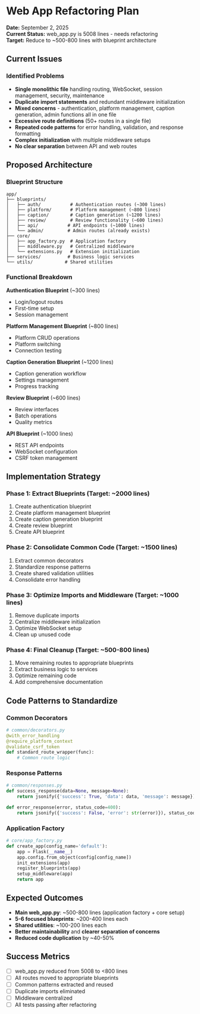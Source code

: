 # Web App Refactoring Plan

**Date:** September 2, 2025  
**Current Status:** web_app.py is 5008 lines - needs refactoring  
**Target:** Reduce to ~500-800 lines with blueprint architecture

## Current Issues

### Identified Problems
- **Single monolithic file** handling routing, WebSocket, session management, security, maintenance
- **Duplicate import statements** and redundant middleware initialization
- **Mixed concerns** - authentication, platform management, caption generation, admin functions all in one file
- **Excessive route definitions** (50+ routes in a single file)
- **Repeated code patterns** for error handling, validation, and response formatting
- **Complex initialization** with multiple middleware setups
- **No clear separation** between API and web routes

## Proposed Architecture

### Blueprint Structure
```
app/
├── blueprints/
│   ├── auth/           # Authentication routes (~300 lines)
│   ├── platform/       # Platform management (~800 lines)
│   ├── caption/        # Caption generation (~1200 lines)
│   ├── review/         # Review functionality (~600 lines)
│   ├── api/           # API endpoints (~1000 lines)
│   └── admin/         # Admin routes (already exists)
├── core/
│   ├── app_factory.py  # Application factory
│   ├── middleware.py   # Centralized middleware
│   └── extensions.py   # Extension initialization
├── services/          # Business logic services
└── utils/            # Shared utilities
```

### Functional Breakdown

**Authentication Blueprint** (~300 lines)
- Login/logout routes
- First-time setup
- Session management

**Platform Management Blueprint** (~800 lines)
- Platform CRUD operations
- Platform switching
- Connection testing

**Caption Generation Blueprint** (~1200 lines)
- Caption generation workflow
- Settings management
- Progress tracking

**Review Blueprint** (~600 lines)
- Review interfaces
- Batch operations
- Quality metrics

**API Blueprint** (~1000 lines)
- REST API endpoints
- WebSocket configuration
- CSRF token management

## Implementation Strategy

### Phase 1: Extract Blueprints (Target: ~2000 lines)
1. Create authentication blueprint
2. Create platform management blueprint
3. Create caption generation blueprint
4. Create review blueprint
5. Create API blueprint

### Phase 2: Consolidate Common Code (Target: ~1500 lines)
1. Extract common decorators
2. Standardize response patterns
3. Create shared validation utilities
4. Consolidate error handling

### Phase 3: Optimize Imports and Middleware (Target: ~1000 lines)
1. Remove duplicate imports
2. Centralize middleware initialization
3. Optimize WebSocket setup
4. Clean up unused code

### Phase 4: Final Cleanup (Target: ~500-800 lines)
1. Move remaining routes to appropriate blueprints
2. Extract business logic to services
3. Optimize remaining code
4. Add comprehensive documentation

## Code Patterns to Standardize

### Common Decorators
```python
# common/decorators.py
@with_error_handling
@require_platform_context
@validate_csrf_token
def standard_route_wrapper(func):
    # Common route logic
```

### Response Patterns
```python
# common/responses.py
def success_response(data=None, message=None):
    return jsonify({'success': True, 'data': data, 'message': message})

def error_response(error, status_code=400):
    return jsonify({'success': False, 'error': str(error)}), status_code
```

### Application Factory
```python
# core/app_factory.py
def create_app(config_name='default'):
    app = Flask(__name__)
    app.config.from_object(config[config_name])
    init_extensions(app)
    register_blueprints(app)
    setup_middleware(app)
    return app
```

## Expected Outcomes

- **Main web_app.py**: ~500-800 lines (application factory + core setup)
- **5-6 focused blueprints**: ~200-400 lines each
- **Shared utilities**: ~100-200 lines each
- **Better maintainability** and **clearer separation of concerns**
- **Reduced code duplication** by ~40-50%

## Success Metrics

- [ ] web_app.py reduced from 5008 to <800 lines
- [ ] All routes moved to appropriate blueprints
- [ ] Common patterns extracted and reused
- [ ] Duplicate imports eliminated
- [ ] Middleware centralized
- [ ] All tests passing after refactoring
